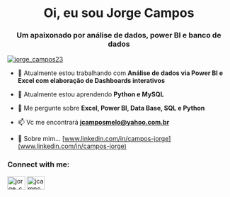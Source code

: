 <h1 align="center">Oi, eu sou Jorge Campos</h1>
<h3 align="center">Um apaixonado por análise de dados, power BI e banco de dados</h3>

<p align="left"> <a href="https://twitter.com/jorge_campos23" target="blank"><img src="https://img.shields.io/twitter/follow/jorge_campos23?logo=twitter&style=for-the-badge" alt="jorge_campos23" /></a> </p>

- 🔭 Atualmente estou trabalhando com **Análise de dados via Power BI e Excel com elaboração de Dashboards interativos**

- 🌱 Atualmente estou aprendendo **Python e MySQL**

- 💬 Me pergunte sobre **Excel, Power BI, Data Base, SQL e Python**

- 📫 Vc me encontrará **jcamposmelo@yahoo.com.br**

- 📄 Sobre mim... [www.linkedin.com/in/campos-jorge](www.linkedin.com/in/campos-jorge)

<h3 align="left">Connect with me:</h3>
<p align="left">
<a href="https://twitter.com/jorge_campos23" target="blank"><img align="center" src="https://raw.githubusercontent.com/rahuldkjain/github-profile-readme-generator/master/src/images/icons/Social/twitter.svg" alt="jorge_campos23" height="30" width="40" /></a>
<a href="https://instagram.com/jcamposmelo_23" target="blank"><img align="center" src="https://raw.githubusercontent.com/rahuldkjain/github-profile-readme-generator/master/src/images/icons/Social/instagram.svg" alt="jcamposmelo_23" height="30" width="40" /></a>
</p>
